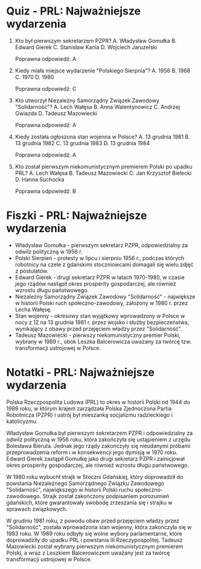  # Quiz - PRL: Najważniejsze wydarzenia
1. Kto był pierwszym sekretarzem PZPR?
   A. Władysław Gomułka
   B. Edward Gierek
   C. Stanisław Kania
   D. Wojciech Jaruzelski

   Poprawna odpowiedź: A

2. Kiedy miała miejsce wydarzenie "Polskiego Sierpnia"?
   A. 1956
   B. 1968
   C. 1970
   D. 1980

   Poprawna odpowiedź: C

3. Kto utworzył Niezależny Samorządny Związek Zawodowy "Solidarność"?
   A. Lech Wałęsa
   B. Anna Walentynowicz
   C. Andrzej Gwiazda
   D. Tadeusz Mazowiecki

   Poprawna odpowiedź: A

4. Kiedy została ogłoszona stan wojenna w Polsce?
   A. 13 grudnia 1981
   B. 13 grudnia 1982
   C. 13 grudnia 1983
   D. 13 grudnia 1984

   Poprawna odpowiedź: A

5. Kto został pierwszym niekomunistycznym premierem Polski po upadku PRL?
   A. Lech Wałęsa
   B. Tadeusz Mazowiecki
   C. Jan Krzysztof Bielecki
   D. Hanna Suchocka

   Poprawna odpowiedź: B

# Fiszki - PRL: Najważniejsze wydarzenia
- Władysław Gomułka - pierwszym sekretarz PZPR, odpowiedzialny za odwilż polityczną w 1956 r.
- Polski Sierpień - protesty w lipcu i sierpniu 1956 r., podczas których robotnicy na czele z gdańskimi stoczniowcami domagali się wielu zdjęć z postulatów.
- Edward Gierek - drugi sekretarz PZPR w latach 1970-1980, w czasie jego rządów nastąpił okres prosperity gospodarczej, ale również wzrostu długu państwowego.
- Niezależny Samorządny Związek Zawodowy "Solidarność" - największe w historii Polski ruch społeczno-zawodowy, założony w 1980 r. przez Lecha Wałęsę.
- Stan wojenny - okresowy stan wyjątkowy wprowadzony w Polsce w nocy z 12 na 13 grudnia 1981 r. przez wojsko i służby bezpieczeństwa, wynikający z obawy przed przejęciem władzy przez "Solidarność".
- Tadeusz Mazowiecki - pierwszy niekomunistyczny premier Polski, wybrany w 1989 r., obok Leszka Balcerowicza uważany za twórcę tzw. transformacji ustrojowej w Polsce.

# Notatki - PRL: Najważniejsze wydarzenia
Polska Rzeczpospolita Ludowa (PRL) to okres w historii Polski od 1944 do 1989 roku, w którym krajem zarządzała Polska Zjednoczona Partia Robotnicza (PZPR) i ustrój był mieszanką socjalizmu radzieckiego i katolicyzmu.

Władysław Gomułka był pierwszym sekretarzem PZPR i odpowiedzialny za odwilż polityczną w 1956 roku, która zakończyła się ustąpieniem z urzędu Bolesława Bieruta. Jednak jego rządy zakończyły się nieudanymi próbami przeprowadzenia reform i w konsekwencji jego dymisją w 1970 roku. Edward Gierek zastąpił Gomułkę jako drugi sekretarz PZPR i zainicjował okres prosperity gospodarczej, ale również wzrostu długu państwowego.

W 1980 roku wybuchł strajk w Stoczni Gdańskiej, który doprowadził do powstania Niezależnego Samorządnego Związku Zawodowego "Solidarność", największego w historii Polski ruchu społeczno-zawodowego. Strajk został zakończony podpisaniem porozumień gdańskich, które gwarantowały swobodę zrzeszania się i strajku w sprawach związkowych.

W grudniu 1981 roku, z powodu obaw przed przejęciem władzy przez "Solidarność", została wprowadzona stan wojenny, która zakończyła się w 1983 roku. W 1989 roku odbyły się wolne wybory parlamentarne, które doprowadziły do upadku PRL i powstania III Rzeczypospolitej. Tadeusz Mazowiecki został wybrany pierwszym niekomunistycznym premierem Polski, a wraz z Leszkiem Balcerowiczem uważany jest za twórcę transformacji ustrojowej w Polsce.